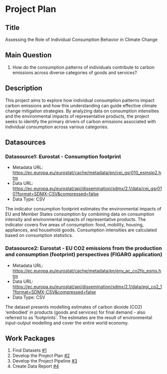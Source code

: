 # Project Plan

## Title

<!-- Give your project a short title. -->

Assessing the Role of Individual Consumption Behavior in Climate Change

## Main Question

<!-- Think about one main question you want to answer based on the data. -->

1. How do the consumption patterns of individuals contribute to carbon emissions across diverse categories of goods and services?

## Description

<!-- Describe your data science project in max. 200 words. Consider writing about why and how you attempt it. -->

This project aims to explore how individual consumption patterns impact carbon emissions and how this understanding can guide effective climate change mitigation strategies. By analyzing data on consumption intensities and the environmental impacts of representative products, the project seeks to identify the primary drivers of carbon emissions associated with individual consumption across various categories.

## Datasources

<!-- Describe each datasources you plan to use in a section. Use the prefic "DatasourceX" where X is the id of the datasource. -->

### Datasource1: Eurostat - Consumption footprint

- Metadata URL: https://ec.europa.eu/eurostat/cache/metadata/en/cei_gsr010_esmsip2.htm
- Data URL: https://ec.europa.eu/eurostat/api/dissemination/sdmx/2.1/data/cei_gsr010?format=SDMX-CSV&compressed=false
- Data Type: CSV

The indicator consumption footprint estimates the environmental impacts of EU and Member States consumption by combining data on consumption intensity and environmental impacts of representative products. The indicator covers five areas of consumption: food, mobility, housing, appliances, and household goods. Consumption intensities are calculated based on consumption statistics.

### Datasource2: Eurostat - EU CO2 emissions from the production and consumption (footprint) perspectives (FIGARO application)

- Metadata URL: https://ec.europa.eu/eurostat/cache/metadata/en/env_ac_co2fp_esms.htm
- Data URL: https://ec.europa.eu/eurostat/api/dissemination/sdmx/2.1/data/egi_co2_1?format=SDMX-CSV&compressed=false
- Data Type: CSV

The dataset presents modelling estimates of carbon dioxide (CO2) 'embodied' in products (goods and services) for final demand - also referred to as 'footprints'. The estimates are the result of environmental input-output modelling and cover the entire world economy.

## Work Packages

<!-- List of work packages ordered sequentially, each pointing to an issue with more details. -->

1. Find Datasets [#1][i1]
2. Develop the Project Plan [#2][i2]
3. Develop the Project Pipeline [#3][i3]
4. Create Data Report [#4][i4]

[i1]: https://github.com/ZahraZamanoghli/made-ss24/issues/1
[i2]: https://github.com/ZahraZamanoghli/made-ss24/issues/2
[i3]: https://github.com/ZahraZamanoghli/made-ss24/issues/3
[i4]: https://github.com/ZahraZamanoghli/made-ss24/issues/4
